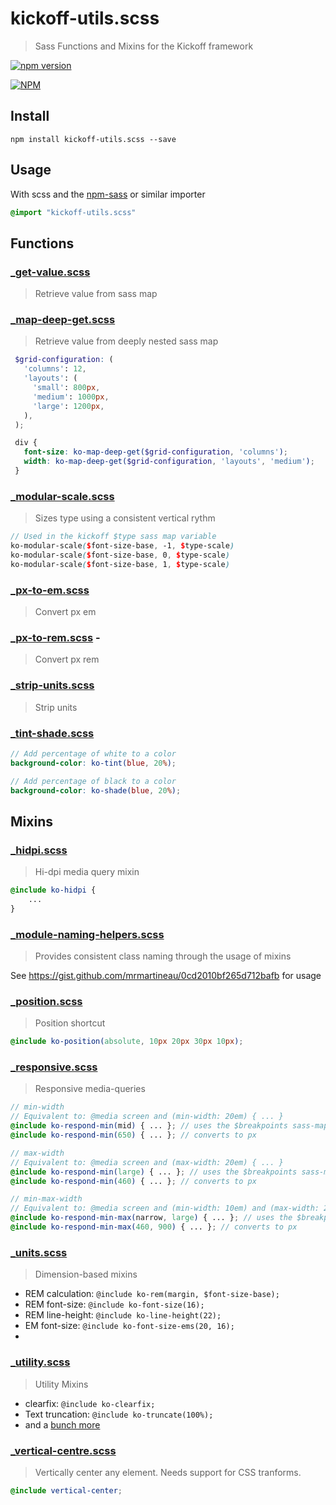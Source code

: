# kickoff-utils.scss
> Sass Functions and Mixins for the Kickoff framework

[![npm version](https://badge.fury.io/js/kickoff-utils.scss.svg)](https://badge.fury.io/js/kickoff-utils.scss)

[![NPM](https://nodei.co/npm/kickoff-utils.scss.png)](https://nodei.co/npm/kickoff-utils.scss/)

## Install

```
npm install kickoff-utils.scss --save
```

## Usage
With scss and the [npm-sass](https://www.npmjs.com/package/npm-sass) or similar importer

```scss
@import "kickoff-utils.scss"
```

## Functions
### [_get-value.scss](functions/_get-value.scss)
> Retrieve value from sass map

### [_map-deep-get.scss](functions/_map-deep-get.scss)
> Retrieve value from deeply nested sass map

```scss
 $grid-configuration: (
   'columns': 12,
   'layouts': (
     'small': 800px,
     'medium': 1000px,
     'large': 1200px,
   ),
 );

 div {
   font-size: ko-map-deep-get($grid-configuration, 'columns');
   width: ko-map-deep-get($grid-configuration, 'layouts', 'medium');
 }
```

### [_modular-scale.scss](functions/_modular-scale.scss)
> Sizes type using a consistent vertical rythm

```scss
// Used in the kickoff $type sass map variable
ko-modular-scale($font-size-base, -1, $type-scale)
ko-modular-scale($font-size-base, 0, $type-scale)
ko-modular-scale($font-size-base, 1, $type-scale)
```

### [_px-to-em.scss](functions/_px-to-em.scss)
> Convert px em

### [_px-to-rem.scss](functions/_px-to-rem.scss) -
> Convert px rem

### [_strip-units.scss](functions/_strip-units.scss)
> Strip units

### [_tint-shade.scss](functions/_tint-shade.scss)
>

```scss
// Add percentage of white to a color
background-color: ko-tint(blue, 20%);

// Add percentage of black to a color
background-color: ko-shade(blue, 20%);
```

## Mixins

### [_hidpi.scss](mixins/_hidpi.scss)
> Hi-dpi media query mixin

```scss
@include ko-hidpi {
	...
}
```

### [_module-naming-helpers.scss](mixins/_module-naming-helpers.scss)
> Provides consistent class naming through the usage of mixins

See https://gist.github.com/mrmartineau/0cd2010bf265d712bafb for usage

### [_position.scss](mixins/_position.scss)
> Position shortcut

```scss
@include ko-position(absolute, 10px 20px 30px 10px);
```

### [_responsive.scss](mixins/_responsive.scss)
> Responsive media-queries

```scss
// min-width
// Equivalent to: @media screen and (min-width: 20em) { ... }
@include ko-respond-min(mid) { ... }; // uses the $breakpoints sass-map
@include ko-respond-min(650) { ... }; // converts to px

// max-width
// Equivalent to: @media screen and (max-width: 20em) { ... }
@include ko-respond-min(large) { ... }; // uses the $breakpoints sass-map
@include ko-respond-min(460) { ... }; // converts to px

// min-max-width
// Equivalent to: @media screen and (min-width: 10em) and (max-width: 20em) { ... }
@include ko-respond-min-max(narrow, large) { ... }; // uses the $breakpoints sass-map
@include ko-respond-min-max(460, 900) { ... }; // converts to px
```

### [_units.scss](mixins/_units.scss)
> Dimension-based mixins

* REM calculation: `@include ko-rem(margin, $font-size-base);`
* REM font-size: `@include ko-font-size(16);`
* REM line-height: `@include ko-line-height(22);`
* EM font-size: `@include ko-font-size-ems(20, 16);`
*

### [_utility.scss](mixins/_utility.scss)
> Utility Mixins

* clearfix: `@include ko-clearfix;`
* Text truncation: `@include ko-truncate(100%);`
* and a [bunch more](mixins/utility.scss)

### [_vertical-centre.scss](mixins/_vertical-centre.scss)
> Vertically center any element. Needs support for CSS tranforms.

```scss
@include vertical-center;
```
